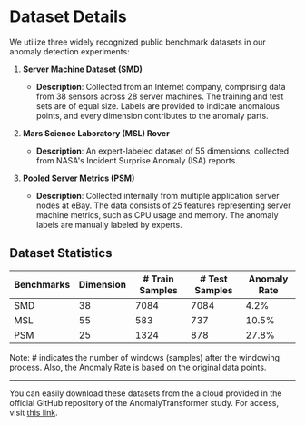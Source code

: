 # Dataset Details

We utilize three widely recognized public benchmark datasets in our anomaly detection experiments:

1. **Server Machine Dataset (SMD)**
   - **Description**: Collected from an Internet company, comprising data from 38 sensors across 28 server machines. The training and test sets are of equal size. Labels are provided to indicate anomalous points, and every dimension contributes to the anomaly parts.

2. **Mars Science Laboratory (MSL) Rover**
   - **Description**: An expert-labeled dataset of 55 dimensions, collected from NASA's Incident Surprise Anomaly (ISA) reports.

3. **Pooled Server Metrics (PSM)**
   - **Description**: Collected internally from multiple application server nodes at eBay. The data consists of 25 features representing server machine metrics, such as CPU usage and memory. The anomaly labels are manually labeled by experts.

## Dataset Statistics

| Benchmarks | Dimension | # Train Samples | # Test Samples | Anomaly Rate |
|------------|-----------|------------|----------------|--------------|
| SMD        | 38        | 7084       | 7084           | 4.2%         |
| MSL        | 55        | 583        | 737            | 10.5%        |
| PSM        | 25        | 1324       | 878            | 27.8%        |

Note: \# indicates the number of windows (samples) after the windowing process. Also, the Anomaly Rate is based on the original data points.

---

You can easily download these datasets from the a cloud provided in the official GitHub repository of the AnomalyTransformer study. For access, visit [this link](https://github.com/thuml/Anomaly-Transformer).
